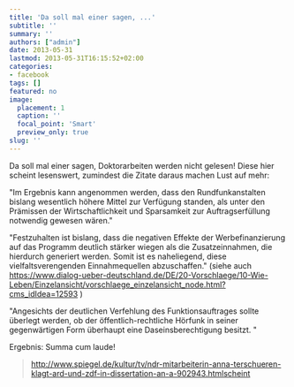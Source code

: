```yaml
---
title: 'Da soll mal einer sagen, ...'
subtitle: ''
summary: ''
authors: ["admin"]
date: 2013-05-31
lastmod: 2013-05-31T16:15:52+02:00
categories:
- facebook
tags: []
featured: no
image:
  placement: 1
  caption: ''
  focal_point: 'Smart'
  preview_only: true
slug: ''
---
```

Da soll mal einer sagen, Doktorarbeiten werden nicht gelesen! Diese hier scheint lesenswert, zumindest die Zitate daraus machen Lust auf mehr:

"Im Ergebnis kann angenommen werden, dass den Rundfunkanstalten bislang wesentlich höhere Mittel zur Verfügung standen, als unter den Prämissen der Wirtschaftlichkeit und Sparsamkeit zur Auftragserfüllung notwendig gewesen wären."

"Festzuhalten ist bislang, dass die negativen Effekte der Werbefinanzierung auf das Programm deutlich stärker wiegen als die Zusatzeinnahmen, die hierdurch generiert werden. Somit ist es naheliegend, diese vielfaltsverengenden Einnahmequellen abzuschaffen." (siehe auch https://www.dialog-ueber-deutschland.de/DE/20-Vorschlaege/10-Wie-Leben/Einzelansicht/vorschlaege_einzelansicht_node.html?cms_idIdea=12593 )

"Angesichts der deutlichen Verfehlung des Funktionsauftrages sollte überlegt werden, ob der öffentlich-rechtliche Hörfunk in seiner gegenwärtigen Form überhaupt eine Daseinsberechtigung besitzt. "

Ergebnis: Summa cum laude!
> http://www.spiegel.de/kultur/tv/ndr-mitarbeiterin-anna-terschueren-klagt-ard-und-zdf-in-dissertation-an-a-902943.htmlscheint

